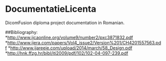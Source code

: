 DocumentatieLicenta
===================

DicomFusion diploma project documentation in Romanian.

##Bibliography:
*http://www.ijcaonline.org/volume9/number2/pxc3871832.pdf
*http://www.ijera.com/papers/Vol4_issue2/Version%201/CH4201557563.pdf
*http://www.ijareeie.com/upload/2014/march/58_Design.pdf
*http://hnk.ffzg.hr/bibl/iti2009/pdf/102/102-04-097-239.pdf

